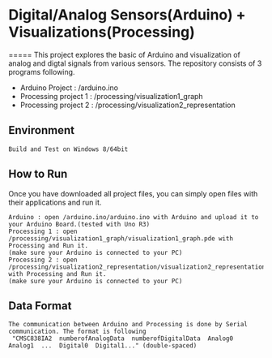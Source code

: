 # Digital/Analog Sensors(Arduino) + Visualizations(Processing)
=====
This project explores the basic of Arduino and visualization of analog and digtal signals from various sensors.
The repository consists of 3 programs following. 

* Arduino Project : /arduino.ino
* Processing project 1 : /processing/visualization1_graph
* Processing project 2 : /processing/visualization2_representation

Environment
-----
	Build and Test on Windows 8/64bit

How to Run
-----
Once you have downloaded all project files, you can simply open files with their applications and run it.

	Arduino : open /arduino.ino/arduino.ino with Arduino and upload it to your Arduino Board.(tested with Uno R3)
	Processing 1 : open /processing/visualization1_graph/visualization1_graph.pde with Processing and Run it.
	(make sure your Arduino is connected to your PC)
	Processing 2 : open /processing/visualization2_representation/visualization2_representation.pde with Processing and Run it.
	(make sure your Arduino is connected to your PC)


Data Format
-----
	The communication between Arduino and Processing is done by Serial communication. The format is following
	 "CMSC838IA2  numberofAnalogData  numberofDigitalData  Analog0  Analog1  ...  Digital0  Digital1..." (double-spaced)

